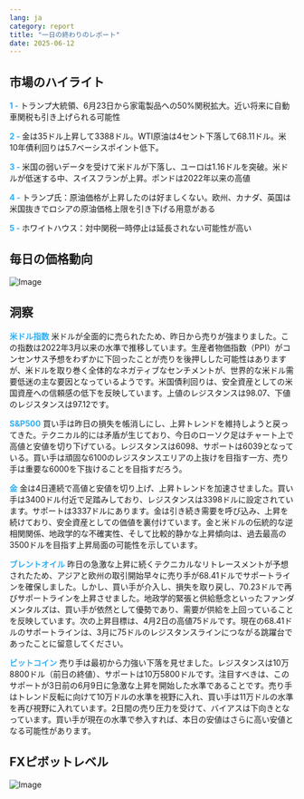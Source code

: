 ```yaml
---
lang: ja
category: report
title: "一日の終わりのレポート"
date: 2025-06-12
---
```



<h2>市場のハイライト</h2>
<strong style="color: #2caef7;">1 - </strong> トランプ大統領、6月23日から家電製品への50%関税拡大。近い将来に自動車関税も引き上げられる可能性

<strong style="color: #2caef7;">2 - </strong> 金は35ドル上昇して3388ドル。WTI原油は4セント下落して68.11ドル。米10年債利回りは5.7ベーシスポイント低下。

<strong style="color: #2caef7;">3 - </strong> 米国の弱いデータを受けて米ドルが下落し、ユーロは1.16ドルを突破。米ドルが低迷する中、スイスフランが上昇。ポンドは2022年以来の高値

<strong style="color: #2caef7;">4 - </strong> トランプ氏：原油価格が上昇したのは好ましくない。欧州、カナダ、英国は米国抜きでロシアの原油価格上限を引き下げる用意がある

<strong style="color: #2caef7;">5 - </strong> ホワイトハウス：対中関税一時停止は延長されない可能性が高い



<h2>毎日の価格動向</h2>
<img src="https://markleighedu.github.io/img/Jun-2025/12-Jun-2025/price.jpg" alt="Image"/>

<h2>洞察</h2>
<strong style="color: #2caef7;">米ドル指数</strong> 米ドルが全面的に売られたため、昨日から売りが強まりました。この指数は2022年3月以来の水準で推移しています。生産者物価指数（PPI）がコンセンサス予想をわずかに下回ったことが売りを後押しした可能性はありますが、米ドルを取り巻く全体的なネガティブなセンチメントが、世界的な米ドル需要低迷の主な要因となっているようです。米国債利回りは、安全資産としての米国資産への信頼感の低下を反映しています。上値のレジスタンスは98.07、下値のレジスタンスは97.12です。

<strong style="color: #2caef7;">S&P500</strong> 買い手は昨日の損失を帳消しにし、上昇トレンドを維持しようと戻ってきた。テクニカル的には矛盾が生じており、今日のローソク足はチャート上で高値と安値を切り下げている。レジスタンスは6098、サポートは6039となっている。買い手は頑固な6100のレジスタンスエリアの上抜けを目指す一方、売り手は重要な6000を下抜けることを目指すだろう。

<strong style="color: #2caef7;">金</strong> 金は4日連続で高値と安値を切り上げ、上昇トレンドを加速させました。買い手は3400ドル付近で足踏みしており、レジスタンスは3398ドルに設定されています。サポートは3337ドルにあります。金は引き続き需要を呼び込み、上昇を続けており、安全資産としての価値を裏付けています。金と米ドルの伝統的な逆相関関係、地政学的な不確実性、そして比較的静かな上昇傾向は、過去最高の3500ドルを目指す上昇局面の可能性を示しています。

<strong style="color: #2caef7;">ブレントオイル</strong> 昨日の急激な上昇に続くテクニカルなリトレースメントが予想されたため、アジアと欧州の取引開始早々に売り手が68.41ドルでサポートラインを確保しました。しかし、買い手が介入し、損失を取り戻し、70.23ドルで再びサポートラインを上昇させました。地政学的緊張と供給懸念といったファンダメンタルズは、買い手が依然として優勢であり、需要が供給を上回っていることを反映しています。次の上昇目標は、4月2日の高値75ドルです。現在の68.41ドルのサポートラインは、3月に75ドルのレジスタンスラインにつながる跳躍台であったことに留意してください。

<strong style="color: #2caef7;">ビットコイン</strong> 売り手は最初から力強い下落を見せました。レジスタンスは10万8800ドル（前日の終値）、サポートは10万5800ドルです。注目すべきは、このサポートが3日前の6月9日に急激な上昇を開始した水準であることです。売り手はトレンド反転に向けて10万ドルの水準を視野に入れ、買い手は11万ドルの水準を再び視野に入れています。2日間の売り圧力を受けて、バイアスは下向きとなっています。買い手が現在の水準で参入すれば、本日の安値はさらに高い安値となる可能性があります。



<h2>FXピボットレベル</h2>
<img src="https://markleighedu.github.io/img/Jun-2025/12-Jun-2025/pivot.jpg" alt="Image"/>